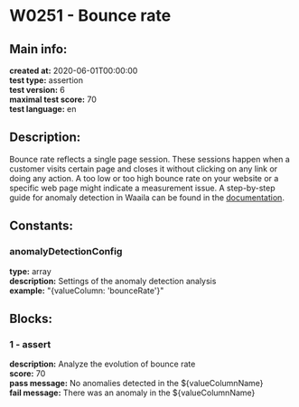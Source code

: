 # W0251 - Bounce rate  
## Main info:  
**created at:** 2020-06-01T00:00:00  
**test type:** assertion  
**test version:** 6  
**maximal test score:** 70  
**test language:** en  
## Description:  
Bounce rate reflects a single page session. These sessions happen when a customer visits certain page and closes it without clicking on any link or doing any action. A too low or too high bounce rate on your website or a specific web page might indicate a measurement issue. A step-by-step guide for anomaly detection in Waaila can be found in the <a href=https://waaila.com/en/docs/waaila/writing/anomaly-detection/#isdayofweekanomaly target = _blank>documentation</a>.  
## Constants:  
### anomalyDetectionConfig
**type:** array  
**description:** Settings of the anomaly detection analysis  
**example:** "{valueColumn: 'bounceRate'}"  
## Blocks:  
### 1 - assert
**description:** Analyze the evolution of bounce rate  
**score:** 70  
**pass message:** No anomalies detected in the ${valueColumnName}  
**fail message:** There was an anomaly in the ${valueColumnName}  
